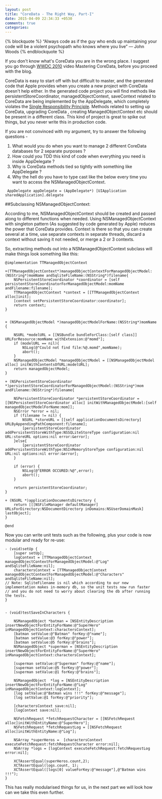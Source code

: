 ```yaml
---
layout: post
title: "CoreData - The Right Way, Part-I"
date: 2015-04-09 22:34:33 +0530
comments: true
categories: 
---
```

{% blockquote %}
“Always code as if the guy who ends up maintaining your code will be a violent psychopath who knows where you live”
― John Woods
{% endblockquote %}

If you don't know what's CoreData you are in the wrong place. I suggest you go through [WWDC 2010](https://developer.apple.com/videos/wwdc/2010/) video
Mastering CoreData, before you proceed with the blog.

CoreData is easy to start off with but difficult to master, and the generated code that Apple provides when you create a new project with
CoreData doesn't help either. In the generated code project you will find methods like persistentStoreCoordinator, managedObjectContext, saveContext related to CoreData are being
implemented by the AppDelegate, which completely violates the [Single Responsibility Principle](http://blog.8thlight.com/uncle-bob/2014/05/08/SingleReponsibilityPrinciple.html).
Methods related to setting up CoreData, upgrading CoreData , creating ManagedObjectContext etc should be present in a different class. This kind of
project is great to spike out things, but you never write this in production code.

If you are not convinced with my argument, try to answer the following questions -

1. What would you do when you want to manage 2 different CoreData databases for 2 separate purposes ?
2. How could you TDD this kind of code when everything you need is inside AppDelegate  ?
3. Why is CoreData methods tied so tightly with something like AppDelegate ?
4. Why the hell do you have to type cast like the below every time you want to access the NSManagedObjectContext.
``` objc
 AppDelegate appDelegate = (AppDelegate*) [UIApplication sharedApplication].delegate
```

<!-- more -->

##Subclassing NSManagedObjectContext:

According to me, NSManagedObjectContext should be created and passed along to different functions when needed. Using NSManagedObjectContext with singleton pattern (As suggested by
code generated by Apple) reduces the power that CoreData provides. Context is there so that you can create several at a time, use separate contexts in separate threads, discard a
context without saving it not needed, or merge a 2 or 3 contexts.

So, extracting methods out into a NSManagedObjectContext subclass will make things look something like this:

``` objc
@implementation TTManagedObjectContext

+(TTManagedObjectContext*)managedObjectContextForManagedObjectModel:(NSString*)momName andSqliteFileName:(NSString*)filename{
    NSPersistentStoreCoordinator *coordinator = [self persistentStoreCoordinatorForManagedObjectModel:momName andFilename:filename];
    TTManagedObjectContext *context = [[TTManagedObjectContext alloc]init];
    [context setPersistentStoreCoordinator:coordinator];
    return context;
}


+ (NSManagedObjectModel *)managedObjectModelForName:(NSString*)momName {

    NSURL *modelURL = [[NSBundle bundleForClass:[self class]] URLForResource:momName withExtension:@"momd"];
    if (modelURL == nil){
        NSLog(@"Could not find file:%@.momd",momName);
        abort();
    }
    NSManagedObjectModel *managedObjectModel = [[NSManagedObjectModel alloc] initWithContentsOfURL:modelURL];
    return managedObjectModel;
}

+ (NSPersistentStoreCoordinator *)persistentStoreCoordinatorForManagedObjectModel:(NSString*)mom andFilename:(NSString*)filename{

    NSPersistentStoreCoordinator *persistentStoreCoordinator = [[NSPersistentStoreCoordinator alloc] initWithManagedObjectModel:[self managedObjectModelForName:mom]];
    NSError *error = nil;
    if (filename != nil) {
        NSURL *storeURL = [[self applicationDocumentsDirectory] URLByAppendingPathComponent:filename];
        [persistentStoreCoordinator addPersistentStoreWithType:NSSQLiteStoreType configuration:nil URL:storeURL options:nil error:&error];
    }else{
        [persistentStoreCoordinator addPersistentStoreWithType:NSInMemoryStoreType configuration:nil URL:nil options:nil error:&error];
    }

    if (error) {
        NSLog(@"ERROR OCCURED:%@",error);
        abort();
    }

    return persistentStoreCoordinator;
}

+ (NSURL *)applicationDocumentsDirectory {
    return [[[NSFileManager defaultManager] URLsForDirectory:NSDocumentDirectory inDomains:NSUserDomainMask] lastObject];
}

@end

```

Now you can write unit tests such as the following, plus your code is now modular and ready for re-use:

``` objc
- (void)setUp {
    [super setUp];
    logContext = [TTManagedObjectContext managedObjectContextForManagedObjectModel:@"Log" andSqliteFileName:nil];
    charactersContext = [TTManagedObjectContext managedObjectContextForManagedObjectModel:@"Characters" andSqliteFileName:nil];
// Note: SqliteFilename is nil which according to our new implementation makes in-memory db, so the unit tests now run faster
// and you do not need to worry about clearing the db after running the tests.
}


- (void)testSaveInCharacters {

    NSManagedObject *batman = [NSEntityDescription insertNewObjectForEntityForName:@"SuperHero" inManagedObjectContext:charactersContext];
    [batman setValue:@"Batman" forKey:@"name"];
    [batman setValue:@3 forKey:@"power"];
    [batman setValue:@5 forKey:@"brains"];
    NSManagedObject *superman = [NSEntityDescription insertNewObjectForEntityForName:@"SuperHero" inManagedObjectContext:charactersContext];

    [superman setValue:@"Superman" forKey:@"name"];
    [superman setValue:@5 forKey:@"power"];
    [superman setValue:@1 forKey:@"brains"];

    NSManagedObject  *log = [NSEntityDescription insertNewObjectForEntityForName:@"Log" inManagedObjectContext:logContext];
    [log setValue:@"Batman wins !!!" forKey:@"message"];
    [log setValue:@1 forKey:@"priority"];

    [charactersContext save:nil];
    [logContext save:nil];

    NSFetchRequest *fetchRequestCharacter = [[NSFetchRequest alloc]initWithEntityName:@"SuperHero"];
    NSFetchRequest *fetchRequestLog = [[NSFetchRequest alloc]initWithEntityName:@"Log"];

    NSArray *superHeros =  [charactersContext executeFetchRequest:fetchRequestCharacter error:nil];
    NSArray *logs = [logContext executeFetchRequest:fetchRequestLog error:nil];

    XCTAssertEqual(superHeros.count,2);
    XCTAssertEqual(logs.count, 1);
    XCTAssertEqual([logs[0] valueForKey:@"message"],@"Batman wins !!!");
}
```

This has really modularised things for us, in the next part we will look how can we take this even further.

